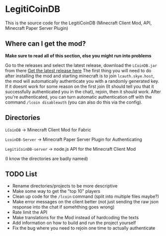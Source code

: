 # LegitiCoinDB
This is the source code for the LegitiCoinDB (Minecraft Client Mod, API, Minecraft Paper Server Plugin)

## Where can I get the mod?
**Make sure to read all of this section, else you might run into problems**

Go to the releases and select the latest release, download the `LCoinDB.jar` from there
[Get the latest release here](https://github.com/PilkeySEK/LegitiCoinDB/releases/latest)
The first thing you will need to do after installing the mod and starting minecraft is to join `lcauth.skye.host`, the mod will automatically authenticate you with a randomly generated key. If it doesnt work for some reason on the first join (It should tell you that it successfully authenticated you in the chat), rejoin, then it should work. After you're authenticated, you can turn automatic authentication off with the command `/lcoin disableauth` (you can also do this via the config).

## Directories
`LCoinDB` -> Minecraft Client Mod for Fabric

`LcoinDB-Server` -> Minecraft Paper Server Plugin for Authenticating

`LegitiCoinDB-server` -> node.js API for the Minecraft Client Mod

(I know the directories are badly named)

## TODO List
- Rename directories/projects to be more descriptive
- Make some way to get the "top 10" players
- Clean up code for the `/lcoin` command (split into multiple files maybe?)
- Make error messages on the client better (not just sending the raw json response into the chat if somehthing goes wrong)
- Rate limit the API
- Make translations for the Mod instead of hardcoding the texts
- Add information on how to build and run the project yourself
- Fix the bug where you need to rejoin one time to actually authenticate